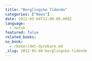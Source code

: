 ```yaml
---
title: "Berglingske Tidende"
categories: ["News"]
date: 2012-05-04T12:00:00.000Z
language:
  - norsk
featured: false
related_books:
no_book:
  - /boker/det-dyrebare.md
_slug: 2012-05-04-berglingske-tidende
---
```

